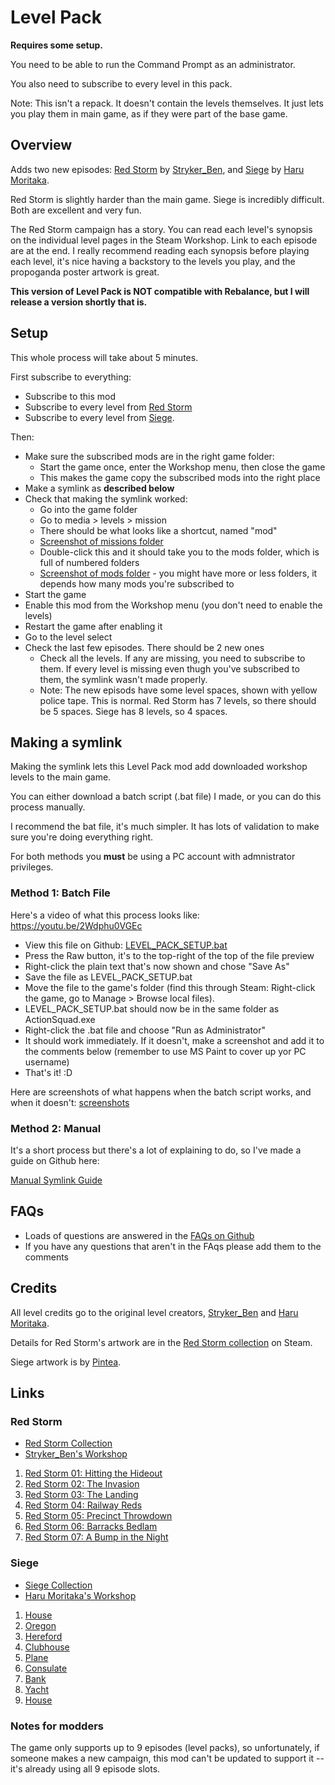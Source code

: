 # Level Pack

__Requires some setup.__

You need to be able to run the Command Prompt as an administrator.

You also need to subscribe to every level in this pack.

Note: This isn't a repack. It doesn't contain the levels themselves. It just lets you play them in main game, as if they were part of the base game.


## Overview

Adds two new episodes: [Red Storm](https://steamcommunity.com/workshop/filedetails/?id=1897469831) by [Stryker_Ben](https://steamcommunity.com/profiles/76561198041145962/myworkshopfiles/?appid=686200), and [Siege](https://steamcommunity.com/workshop/filedetails/?id=1880985703) by [Haru Moritaka](https://steamcommunity.com/id/HARUMORI/myworkshopfiles/?appid=686200).

Red Storm is slightly harder than the main game. Siege is incredibly difficult. Both are excellent and very fun.

The Red Storm campaign has a story. You can read each level's synopsis on the individual level pages in the Steam Workshop. Link to each episode are at the end. I really recommend reading each synopsis before playing each level, it's nice having a backstory to the levels you play, and the propoganda poster artwork is great.

__This version of Level Pack is NOT compatible with Rebalance, but I will release a version shortly that is.__


## Setup

This whole process will take about 5 minutes.

First subscribe to everything:

- Subscribe to this mod
- Subscribe to every level from [Red Storm](https://steamcommunity.com/workshop/filedetails/?id=1897469831)
- Subscribe to every level from [Siege](https://steamcommunity.com/workshop/filedetails/?id=1880985703).

Then:

- Make sure the subscribed mods are in the right game folder:
  - Start the game once, enter the Workshop menu, then close the game
  - This makes the game copy the subscribed mods into the right place
- Make a symlink as __described below__
- Check that making the symlink worked:
  - Go into the game folder
  - Go to media > levels > mission
  - There should be what looks like a shortcut, named "mod"
  - [Screenshot of missions folder](https://github.com/ithinkandicode/door-kickers-action-squad-mods/blob/master/MODS/_LEVELS/Level%20Pack/Resources/Guides/images/screenshots-windows/missions.png)
  - Double-click this and it should take you to the mods folder, which is full of numbered folders
  - [Screenshot of mods folder](https://github.com/ithinkandicode/door-kickers-action-squad-mods/blob/master/MODS/_LEVELS/Level%20Pack/Resources/Guides/images/screenshots-windows/mods-game.png) - you might have more or less folders, it depends how many mods you're subscribed to
- Start the game
- Enable this mod from the Workshop menu (you don't need to enable the levels)
- Restart the game after enabling it
- Go to the level select
- Check the last few episodes. There should be 2 new ones
  - Check all the levels. If any are missing, you need to subscribe to them. If every level is missing even thugh you've subscribed to them, the symlink wasn't made properly.
  - Note: The new episods have some level spaces, shown with yellow police tape. This is normal. Red Storm has 7 levels, so there should be 5 spaces. Siege has 8 levels, so 4 spaces.

## Making a symlink

Making the symlink lets this Level Pack mod add downloaded workshop levels to the main game.

You can either download a batch script (.bat file) I made, or you can do this process manually.

I recommend the bat file, it's much simpler. It has lots of validation to make sure you're doing everything right.

For both methods you __must__ be using a PC account with admnistrator privileges.

### Method 1: Batch File

Here's a video of what this process looks like: https://youtu.be/2Wdphu0VGEc

- View this file on Github: [LEVEL_PACK_SETUP.bat](https://github.com/ithinkandicode/door-kickers-action-squad-mods/blob/master/MODS/_LEVELS/Level%20Pack/LEVEL_PACK_SETUP.bat)
- Press the Raw button, it's to the top-right of the top of the file preview
- Right-click the plain text that's now shown and chose "Save As"
- Save the file as LEVEL_PACK_SETUP.bat
- Move the file to the game's folder (find this through Steam: Right-click the game, go to Manage > Browse local files).
- LEVEL_PACK_SETUP.bat should now be in the same folder as ActionSquad.exe
- Right-click the .bat file and choose "Run as Administrator"
- It should work immediately. If it doesn't, make a screenshot and add it to the comments below (remember to use MS Paint to cover up yor PC username)
- That's it! :D

Here are screenshots of what happens when the batch script works, and when it doesn't: [screenshots](https://github.com/ithinkandicode/door-kickers-action-squad-mods/blob/master/MODS/_LEVELS/Level%20Pack/Resources/Guides/validation.md)

### Method 2: Manual

It's a short process but there's a lot of explaining to do, so I've made a guide on Github here:

[Manual Symlink Guide](https://github.com/ithinkandicode/door-kickers-action-squad-mods/blob/master/MODS/_LEVELS/Level%20Pack/Resources/Guides/symlink-manual.md)


## FAQs

- Loads of questions are answered in the [FAQs on Github](https://github.com/ithinkandicode/door-kickers-action-squad-mods/blob/master/MODS/_LEVELS/Level%20Pack/Resources/Guides/questions.md)
- If you have any questions that aren't in the FAqs please add them to the comments


## Credits

All level credits go to the original level creators, [Stryker_Ben](https://steamcommunity.com/profiles/76561198041145962/myworkshopfiles/?appid=686200) and [Haru Moritaka](https://steamcommunity.com/id/HARUMORI/myworkshopfiles/?appid=686200).

Details for Red Storm's artwork are in the [Red Storm collection](https://steamcommunity.com/workshop/filedetails/?id=1897469831) on Steam.

Siege artwork is by [Pintea](https://steamcommunity.com/sharedfiles/filedetails/?id=1196924912).


## Links

### Red Storm

- [Red Storm Collection](https://steamcommunity.com/workshop/filedetails/?id=1897469831)
- [Stryker_Ben's Workshop](https://steamcommunity.com/profiles/76561198041145962/myworkshopfiles/?appid=686200)

1. [Red Storm 01: Hitting the Hideout](https://steamcommunity.com/sharedfiles/filedetails/?id=1564922764)
1. [Red Storm 02: The Invasion](https://steamcommunity.com/sharedfiles/filedetails/?id=1570949480)
1. [Red Storm 03: The Landing](https://steamcommunity.com/sharedfiles/filedetails/?id=1571712452)
1. [Red Storm 04: Railway Reds](https://steamcommunity.com/sharedfiles/filedetails/?id=1897373243)
1. [Red Storm 05: Precinct Throwdown](https://steamcommunity.com/sharedfiles/filedetails/?id=1897462311)
1. [Red Storm 06: Barracks Bedlam](https://steamcommunity.com/sharedfiles/filedetails/?id=1901529782)
1. [Red Storm 07: A Bump in the Night](https://steamcommunity.com/sharedfiles/filedetails/?id=1901717663)

### Siege

- [Siege Collection](https://steamcommunity.com/workshop/filedetails/?id=1880985703)
- [Haru Moritaka's Workshop](https://steamcommunity.com/id/HARUMORI/myworkshopfiles/?appid=686200)

1. [House](https://steamcommunity.com/sharedfiles/filedetails/?id=1961972265)
1. [Oregon](https://steamcommunity.com/sharedfiles/filedetails/?id=1961645284)
1. [Hereford](https://steamcommunity.com/sharedfiles/filedetails/?id=1961651801)
1. [Clubhouse](https://steamcommunity.com/sharedfiles/filedetails/?id=1961767180)
1. [Plane](https://steamcommunity.com/sharedfiles/filedetails/?id=1961657354)
1. [Consulate](https://steamcommunity.com/sharedfiles/filedetails/?id=1961661066)
1. [Bank](https://steamcommunity.com/sharedfiles/filedetails/?id=1966413133)
1. [Yacht](https://steamcommunity.com/sharedfiles/filedetails/?id=1961665570)
1. [House](https://steamcommunity.com/sharedfiles/filedetails/?id=1961972265)

### Notes for modders

The game only supports up to 9 episodes (level packs), so unfortunately, if someone makes a new campaign, this mod can't be updated to support it -- it's already using all 9 episode slots.
